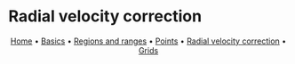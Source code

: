 # Radial velocity correction

<p align="center">
  <a href="index.md">Home</a> •
  <a href="basics.md">Basics</a> •
  <a href="regions.md">Regions and ranges</a> •
  <a href="points.md">Points</a> •
  <a href="radialVelocity.md">Radial velocity correction</a> •
  <a href="grids.md">Grids</a>
</p>

